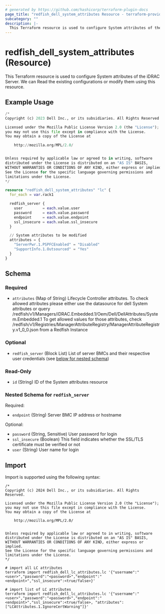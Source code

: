 ```yaml
---
# generated by https://github.com/hashicorp/terraform-plugin-docs
page_title: "redfish_dell_system_attributes Resource - terraform-provider-redfish"
subcategory: ""
description: |-
  This Terraform resource is used to configure System attributes of the iDRAC Server. We can Read the existing configurations or modify them using this resource.
---
```


# redfish_dell_system_attributes (Resource)

This Terraform resource is used to configure System attributes of the iDRAC Server. We can Read the existing configurations or modify them using this resource.

## Example Usage

```terraform
/*
Copyright (c) 2023 Dell Inc., or its subsidiaries. All Rights Reserved.

Licensed under the Mozilla Public License Version 2.0 (the "License");
you may not use this file except in compliance with the License.
You may obtain a copy of the License at

    http://mozilla.org/MPL/2.0/


Unless required by applicable law or agreed to in writing, software
distributed under the License is distributed on an "AS IS" BASIS,
WITHOUT WARRANTIES OR CONDITIONS OF ANY KIND, either express or implied.
See the License for the specific language governing permissions and
limitations under the License.
*/

resource "redfish_dell_system_attributes" "lc" {
  for_each = var.rack1

  redfish_server {
    user         = each.value.user
    password     = each.value.password
    endpoint     = each.value.endpoint
    ssl_insecure = each.value.ssl_insecure
  }

  // System attributes to be modified
  attributes = {
    "ServerPwr.1.PSPFCEnabled" = "Disabled"
    "SupportInfo.1.Outsourced" = "Yes"
  }
}
```

<!-- schema generated by tfplugindocs -->
## Schema

### Required

- `attributes` (Map of String) Lifecycle Controller attributes. To check allowed attributes please either use the datasource for dell System attributes or query /redfish/v1/Managers/iDRAC.Embedded.1/Oem/Dell/DellAttributes/System.Embedded.1 To get allowed values for those attributes, check /redfish/v1/Registries/ManagerAttributeRegistry/ManagerAttributeRegistry.v1_0_0.json from a Redfish Instance

### Optional

- `redfish_server` (Block List) List of server BMCs and their respective user credentials (see [below for nested schema](#nestedblock--redfish_server))

### Read-Only

- `id` (String) ID of the System attributes resource

<a id="nestedblock--redfish_server"></a>
### Nested Schema for `redfish_server`

Required:

- `endpoint` (String) Server BMC IP address or hostname

Optional:

- `password` (String, Sensitive) User password for login
- `ssl_insecure` (Boolean) This field indicates whether the SSL/TLS certificate must be verified or not
- `user` (String) User name for login

## Import

Import is supported using the following syntax:

```shell
/*
Copyright (c) 2024 Dell Inc., or its subsidiaries. All Rights Reserved.

Licensed under the Mozilla Public License Version 2.0 (the "License");
you may not use this file except in compliance with the License.
You may obtain a copy of the License at

    http://mozilla.org/MPL/2.0/


Unless required by applicable law or agreed to in writing, software
distributed under the License is distributed on an "AS IS" BASIS,
WITHOUT WARRANTIES OR CONDITIONS OF ANY KIND, either express or implied.
See the License for the specific language governing permissions and
limitations under the License.
*/

# import all LC attributes
terraform import redfish_dell_lc_attributes.lc '{"username":"<user>","password":"<password>","endpoint":"<endpoint>","ssl_insecure":<true/false>}'

# import list of LC attributes
terraform import redfish_dell_lc_attributes.lc '{"username":"<user>","password":"<password>","endpoint":"<endpoint>","ssl_insecure":<true/false>, "attributes":["LCAttributes.1.IgnoreCertWarning"]}'
```

